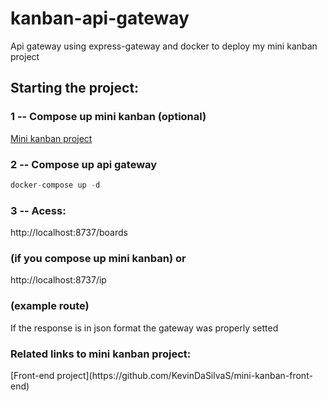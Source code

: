 # kanban-api-gateway
Api gateway using express-gateway and docker to deploy my mini kanban project

<h2>Starting the project:</h2>

<h3> 1 -- Compose up mini kanban (optional)</h3>

[Mini kanban project](https://github.com/KevinDaSilvaS/Mini-Kanban)

<h3> 2 -- Compose up api gateway </h3>

```javascript
docker-compose up -d
```

<h3> 3 -- Acess:</h3> http://localhost:8737/boards<h3>(if you compose up mini kanban) or</h3> http://localhost:8737/ip <h3>(example route) </h3>

If the response is in json format the gateway was properly setted 

<h3>Related links to mini kanban project:</h3>
[Front-end project](https://github.com/KevinDaSilvaS/mini-kanban-front-end)
